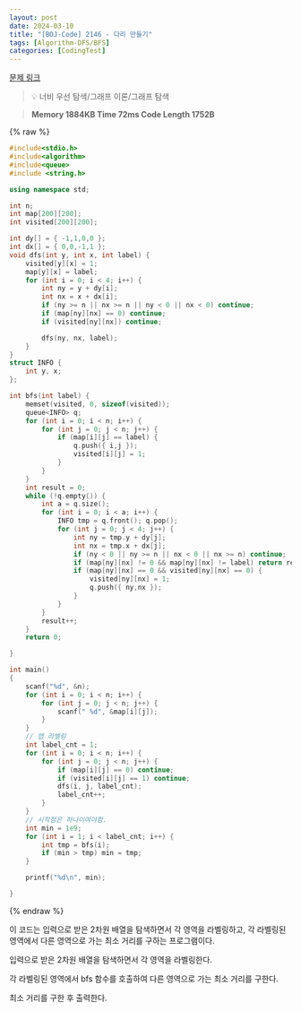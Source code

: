 ```yaml
---
layout: post
date: 2024-03-10
title: "[BOJ-Code] 2146 - 다리 만들기"
tags: [Algorithm-DFS/BFS]
categories: [CodingTest]
---
```


[문제 링크](https://www.acmicpc.net/problem/2146)


> 💡 너비 우선 탐색/그래프 이론/그래프 탐색


> **Memory   1884KB                                   Time   72ms                               Code Length   1752B**



{% raw %}
```c++
#include<stdio.h>
#include<algorithm>
#include<queue>
#include <string.h>

using namespace std;

int n;
int map[200][200];
int visited[200][200];

int dy[] = { -1,1,0,0 };
int dx[] = { 0,0,-1,1 };
void dfs(int y, int x, int label) {
	visited[y][x] = 1;
	map[y][x] = label;
	for (int i = 0; i < 4; i++) {
		int ny = y + dy[i];
		int nx = x + dx[i];
		if (ny >= n || nx >= n || ny < 0 || nx < 0) continue;
		if (map[ny][nx] == 0) continue;
		if (visited[ny][nx]) continue;

		dfs(ny, nx, label);
	}
}
struct INFO {
	int y, x;
};

int bfs(int label) {
	memset(visited, 0, sizeof(visited));
	queue<INFO> q;
	for (int i = 0; i < n; i++) {
		for (int j = 0; j < n; j++) {
			if (map[i][j] == label) {
				q.push({ i,j });
				visited[i][j] = 1;
			}
		}
	}
	int result = 0;
	while (!q.empty()) {
		int a = q.size();
		for (int i = 0; i < a; i++) {
			INFO tmp = q.front(); q.pop();
			for (int j = 0; j < 4; j++) {
				int ny = tmp.y + dy[j];
				int nx = tmp.x + dx[j];
				if (ny < 0 || ny >= n || nx < 0 || nx >= n) continue;
				if (map[ny][nx] != 0 && map[ny][nx] != label) return result;
				if (map[ny][nx] == 0 && visited[ny][nx] == 0) {
					visited[ny][nx] = 1;
					q.push({ ny,nx });
				}
			}
		}
		result++;
	}
	return 0;

}

int main()
{
	scanf("%d", &n);
	for (int i = 0; i < n; i++) {
		for (int j = 0; j < n; j++) {
			scanf(" %d", &map[i][j]);
		}
	}
	// 맵 라벨링
	int label_cnt = 1;
	for (int i = 0; i < n; i++) {
		for (int j = 0; j < n; j++) {
			if (map[i][j] == 0) continue;
			if (visited[i][j] == 1) continue;
			dfs(i, j, label_cnt);
			label_cnt++;
		}
	}
	// 시작점은 하나이여야함.
	int min = 1e9;
	for (int i = 1; i < label_cnt; i++) {
		int tmp = bfs(i);
		if (min > tmp) min = tmp;
	}

	printf("%d\n", min);

}
```
{% endraw %}



이 코드는 입력으로 받은 2차원 배열을 탐색하면서 각 영역을 라벨링하고, 각 라벨링된 영역에서 다른 영역으로 가는 최소 거리를 구하는 프로그램이다.

입력으로 받은 2차원 배열을 탐색하면서 각 영역을 라벨링한다.

각 라벨링된 영역에서 bfs 함수를 호출하여 다른 영역으로 가는 최소 거리를 구한다.

최소 거리를 구한 후 출력한다.

